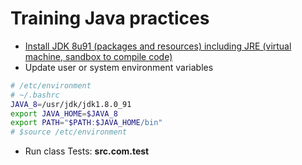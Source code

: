 # Training Java practices

- [Install JDK 8u91 (packages and resources) including JRE (virtual machine, sandbox to compile code)](http://www.oracle.com/technetwork/java/javase/downloads/jdk8-downloads-2133151.html)
- Update user or system environment variables
```bash
# /etc/environment
# ~/.bashrc
JAVA_8=/usr/jdk/jdk1.8.0_91
export JAVA_HOME=$JAVA_8
export PATH="$PATH:$JAVA_HOME/bin"
# $source /etc/environment
```

- Run class Tests: **src.com.test**
